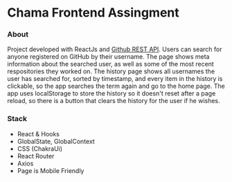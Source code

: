 # Chama Frontend Assingment

### About
Project developed with ReactJs and [Github REST API](https://docs.github.com/en/rest/overview/endpoints-available-for-github-apps#users). Users can search for anyone registered on GitHub by their username. The page shows meta information about the searched user, as well as some of the most recent respositories they worked on. The history page shows all usernames the user has searched for, sorted by timestamp, and every item in the history is clickable, so the app searches the term again and go to the home page. The app uses localStorage to store the history so it doesn't reset after a page reload, so there is a button that clears the history for the user if he wishes.

### Stack
- React & Hooks
- GlobalState, GlobalContext
- CSS (ChakraUi)
- React Router
- Axios
- Page is Mobile Friendly

